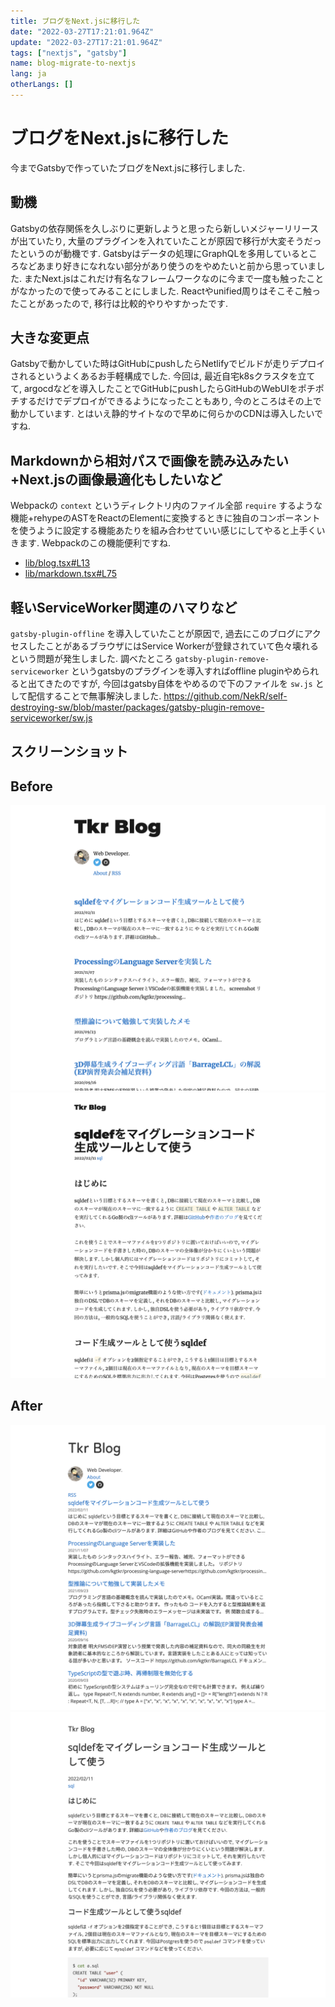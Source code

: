 ```yaml
---
title: ブログをNext.jsに移行した
date: "2022-03-27T17:21:01.964Z"
update: "2022-03-27T17:21:01.964Z"
tags: ["nextjs", "gatsby"]
name: blog-migrate-to-nextjs
lang: ja
otherLangs: []
---
```


# ブログをNext.jsに移行した
今までGatsbyで作っていたブログをNext.jsに移行しました.

## 動機
Gatsbyの依存関係を久しぶりに更新しようと思ったら新しいメジャーリリースが出ていたり, 大量のプラグインを入れていたことが原因で移行が大変そうだったというのが動機です. Gatsbyはデータの処理にGraphQLを多用しているところなどあまり好きになれない部分があり使うのをやめたいと前から思っていました. またNext.jsはこれだけ有名なフレームワークなのに今まで一度も触ったことがなかったので使ってみることにしました. Reactやunified周りはそこそこ触ったことがあったので, 移行は比較的やりやすかったです.

## 大きな変更点
Gatsbyで動かしていた時はGitHubにpushしたらNetlifyでビルドが走りデプロイされるというよくあるお手軽構成でした. 今回は, 最近自宅k8sクラスタを立てて, argocdなどを導入したことでGitHubにpushしたらGitHubのWebUIをポチポチするだけでデプロイができるようになったこともあり, 今のところはその上で動かしています. とはいえ静的サイトなので早めに何らかのCDNは導入したいですね.

## Markdownから相対パスで画像を読み込みたい+Next.jsの画像最適化もしたいなど
Webpackの `context` というディレクトリ内のファイル全部 `require` するような機能+rehypeのASTをReactのElementに変換するときに独自のコンポーネントを使うように設定する機能あたりを組み合わせていい感じにしてやると上手くいきます. Webpackのこの機能便利ですね.

* [lib/blog.tsx#L13](https://github.com/kgtkr/kgtkr.net/blob/cf57a08ba1a432dcff1a2548615973795c18969d/lib/blog.tsx#L13)
* [lib/markdown.tsx#L75](https://github.com/kgtkr/kgtkr.net/blob/cf57a08ba1a432dcff1a2548615973795c18969d/lib/markdown.tsx#L75)

## 軽いServiceWorker関連のハマりなど
`gatsby-plugin-offline` を導入していたことが原因で, 過去にこのブログにアクセスしたことがあるブラウザにはService Workerが登録されていて色々壊れるという問題が発生しました. 調べたところ `gatsby-plugin-remove-serviceworker` というgatsbyのプラグインを導入すればoffline pluginやめられると出てきたのですが, 今回はgatsby自体をやめるので下のファイルを `sw.js` として配信することで無事解決しました.
https://github.com/NekR/self-destroying-sw/blob/master/packages/gatsby-plugin-remove-serviceworker/sw.js

## スクリーンショット
## Before
![](./before-top.png)
![](./before-post.png)


## After
![](./after-top.png)
![](./after-post.png)
